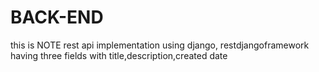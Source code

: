 # BACK-END
this is NOTE rest api implementation using django, restdjangoframework 
having three fields with title,description,created date
